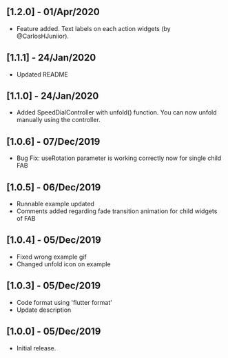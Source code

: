 ## [1.2.0] - 01/Apr/2020

- Feature added. Text labels on each action widgets (by @CarlosHJuniior).

## [1.1.1] - 24/Jan/2020

- Updated README

## [1.1.0] - 24/Jan/2020

- Added SpeedDialController with unfold() function. You can now unfold manually using the controller.

## [1.0.6] - 07/Dec/2019

- Bug Fix: useRotation parameter is working correctly now for single child FAB

## [1.0.5] - 06/Dec/2019

- Runnable example updated
- Comments added regarding fade transition animation for child widgets of FAB

## [1.0.4] - 05/Dec/2019

- Fixed wrong example gif
- Changed unfold icon on example

## [1.0.3] - 05/Dec/2019

- Code format using 'flutter format'
- Update description

## [1.0.0] - 05/Dec/2019

- Initial release.
